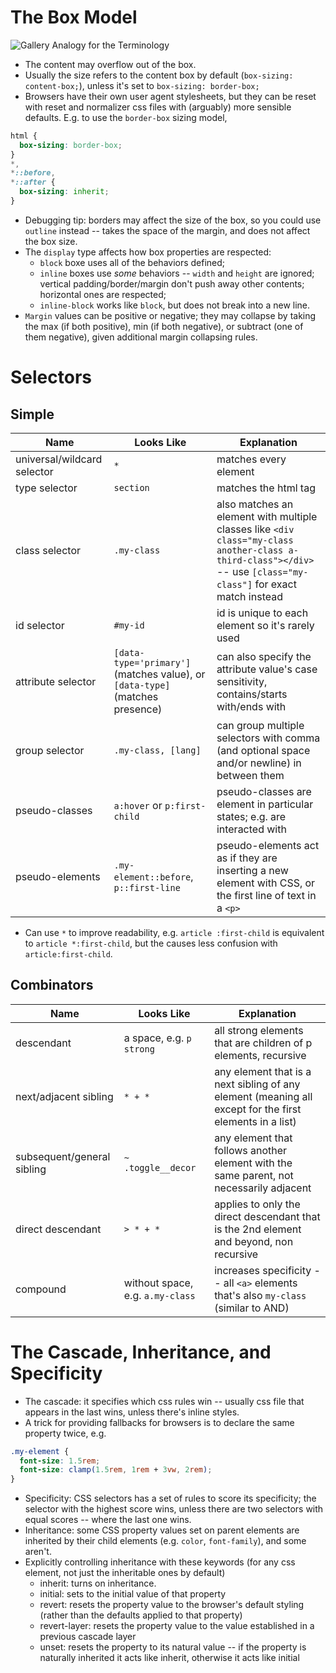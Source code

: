 # The Box Model
![Gallery Analogy for the Terminology](images/css-box-model.avif)

- The content may overflow out of the box.
- Usually the size refers to the content box by default (`box-sizing: content-box;`), unless it's set to `box-sizing: border-box;`
- Browsers have their own user agent stylesheets, but they can be reset with reset and normalizer css files with (arguably) more sensible defaults.
E.g. to use the `border-box` sizing model,
```css
html {
  box-sizing: border-box;
}
*,
*::before,
*::after {
  box-sizing: inherit;
}

```
- Debugging tip: borders may affect the size of the box, so you could use `outline` instead -- takes the space of the margin, and does not affect the box size.
- The `display` type affects how box properties are respected:
  - `block` boxe uses all of the behaviors defined;
  - `inline` boxes use _some_ behaviors -- `width` and `height` are ignored; vertical padding/border/margin don't push away other contents; horizontal ones are respected;
  - `inline-block` works like `block`, but does not break into a new line.
- `Margin` values can be positive or negative; they may collapse by taking the max (if both positive), min (if both negative), or subtract (one of them negative), given additional margin collapsing rules.

# Selectors
## Simple

| Name                        | Looks Like                                                                   | Explanation                                                                                                   |
|-----------------------------|------------------------------------------------------------------------------|---------------------------------------------------------------------------------------------------------------|
| universal/wildcard selector | `*`                                                                          | matches every element                                                                                         |
| type selector               | `section`                                                                    | matches the html tag                                                                                          |
| class selector              | `.my-class`                                                                  | also matches an element with multiple classes like `<div class="my-class another-class a-third-class"></div>` -- use `[class="my-class"]` for exact match instead |
| id selector                 | `#my-id`                                                                     | id is unique to each element so it's rarely used                                                              |
| attribute selector          | `[data-type='primary']` (matches value), or `[data-type]` (matches presence) | can also specify the attribute value's case sensitivity, contains/starts with/ends with                       |
| group selector              | `.my-class, [lang]`                                                          | can group multiple selectors with comma (and optional space and/or newline) in between them                                                       |
| pseudo-classes              | `a:hover` or `p:first-child`                                                 | pseudo-classes are element in particular states; e.g. are interacted with                                     |
| pseudo-elements             | `.my-element::before`, `p::first-line`                                       | pseudo-elements act as if they are inserting a new element with CSS, or the first line of text in a `<p>`                                      |

- Can use `*` to improve readability, e.g. `article :first-child` is equivalent to `article *:first-child`, but the causes less confusion with `article:first-child`.


## Combinators

| Name               | Looks Like                       | Explanation                                                                                             |
|--------------------|----------------------------------|---------------------------------------------------------------------------------------------------------|
| descendant         | a space, e.g. `p strong`         | all strong elements that are children of p elements, recursive                                          |
| next/adjacent sibling  | `* + *`                      | any element that is a next sibling of any element (meaning all except for the first elements in a list) |
| subsequent/general sibling | `~ .toggle__decor`       | any element that follows another element with the same parent, not necessarily adjacent                 |
| direct descendant  | `> * + *`                        | applies to only the direct descendant that is the 2nd element and beyond, non recursive                 |
| compound           | without space, e.g. `a.my-class` | increases specificity -- all `<a>` elements that's also `my-class` (similar to AND)                                      |

# The Cascade, Inheritance, and Specificity
- The cascade: it specifies which css rules win -- usually css file that appears in the last wins, unless there's inline styles.
- A trick for providing fallbacks for browsers is to declare the same property twice, e.g. 
```css
.my-element {
  font-size: 1.5rem;
  font-size: clamp(1.5rem, 1rem + 3vw, 2rem);
}
```
- Specificity: CSS selectors has a set of rules to score its specificity; the selector with the highest score wins, unless there are two selectors with equal scores -- where the last one wins.
- Inheritance: some CSS property values set on parent elements are inherited by their child elements (e.g. `color`, `font-family`), and some aren't.
- Explicitly controlling inheritance with these keywords (for any css element, not just the inheritable ones by default)
  - inherit: turns on inheritance.
  - initial: sets to the initial value of that property
  - revert: resets the property value to the browser's default styling (rather than the defaults applied to that property)
  - revert-layer: resets the property value to the value established in a previous cascade layer
  - unset: resets the property to its natural value -- if the property is naturally inherited it acts like inherit, otherwise it acts like initial
